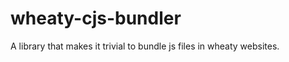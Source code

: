 wheaty-cjs-bundler
==================

A library that makes it trivial to bundle js files in wheaty websites.
